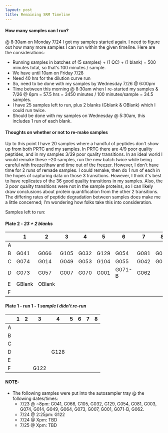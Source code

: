 ```yaml
---
layout: post
title: Remaining SRM Timeline
---
```


#### How many samples can I run?
@ 8:30am on Monday 7/24 I got my samples started again.  I need to figure out how many more samples I can run within the given timeline. Here are the considerations: 
  * Running samples in batches of (5 samples) + (1 QC) + (1 blank) = 500 minutes total, so that's 100 minutes / sample.
  * We have until 10am on Friday 7/28 
  * Need 40 hrs for the dilution curve run 
  * So, need to be done with my samples by Wednesday 7/26 @ 6:00pm
  * Time between this morning @ 8:30am when I re-started my samples & 7/26 @ 6pm = 57.5 hrs = 3450 minutes / 100 minutes/sample = 34.5 samples. 
  * I have 25 samples left to run, plus 2 blanks (Gblank & OBlank) which I could run twice.  
  * Should be done with my samples on Wednesday @ 5:30am, this includes 1 run of each blank. 
  
#### Thoughts on whether or not to re-make samples 
Up to this point I have 20 samples where a handful of peptides don't show up from both PRTC and my samples.  In PRTC there are 4/9 poor quality peptides, and in my samples 3/39 poor quality transitions.  In an ideal world I would remake these ~20 samples, run the new batch twice while being careful with freeze/thaw and time out of the freezer. However, I don't have time for 2 runs of remade samples. I could remake, then do 1 run of each in the hopes of capturing data on those 3 transitions.  However, I think it's best to have replicates of the 36 good quality transitions in my samples. Also, the 3 poor quality transitions were not in the sample proteins, so I can likely draw conclusions about protein quantification from the other 2 transitions.  The differing rates of peptide degradation between samples does make me a little concerned; I'm wondering how folks take this into consideration. 

Samples left to run:   
  #### Plate 2 - _23 + 2 blanks_
  
   |   | 1      | 2      | 3    | 4    | 5    | 6      | 7    | 8    |
   |---|--------|--------|------|------|------|--------|------|------|
   | A |        |        |      |      |      |        |      |      |
   | B | G041   | G066   | G105 | G032 | G129 | G054   | G081 | G003 |
   | C | G074   | G014   | G049 | G053 | G104 | G055   | G042 | G064 |
   | D | G073   | G057   | G007 | G070 | G001 | G071-B | G062 |      |
   | E | GBlank | OBlank |      |      |      |        |      |      |
   | F |        |        |      |      |      |        |      |      |

  #### Plate 1 - run 1 - _1 sample I didn't re-run_
  
   |   | 1    | 2     | 3    | 4    | 5    | 6      | 7    | 8    |
   |---|------|-------|------|------|------|--------|------|------|
   | A |      |       |      |      |      |        |      |      |
   | B |      |       |      |      |      |        |      |      |
   | C |      |       |      |      |      |        |      |      |
   | D |      |       |      | G128 |      |        |      |      |
   | E |      |       |      |      |      |        |      |      |
   | F |      |       | G122 |      |      |        |      |      |

#### NOTE: 
  * The following samples were put into the autosampler tray @ the following dates/times: 
    - 7/23 @ ~8pm: G041, G066, G105, G032, G129, G054, G081, G003, G074, G014, G049, G064, G073, G007, G001, G071-B, G062.
    - 7/24 @ 2:25pm: G122
    - 7/24 @ Xpm: TBD
    - 7/25 @ Xpm: TBD



      

